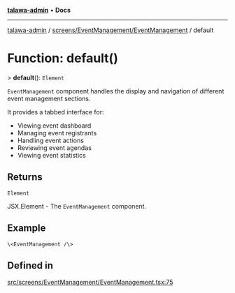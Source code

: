 [**talawa-admin**](../../../../README.md) • **Docs**

***

[talawa-admin](../../../../modules.md) / [screens/EventManagement/EventManagement](../README.md) / default

# Function: default()

\> **default**(): `Element`

`EventManagement` component handles the display and navigation of different event management sections.

It provides a tabbed interface for:
- Viewing event dashboard
- Managing event registrants
- Handling event actions
- Reviewing event agendas
- Viewing event statistics

## Returns

`Element`

JSX.Element - The `EventManagement` component.

## Example

```tsx
\<EventManagement /\>
```

## Defined in

[src/screens/EventManagement/EventManagement.tsx:75](https://github.com/PalisadoesFoundation/talawa-admin/blob/c49a58cefb47697eb25ed53aa1ef6d685c772d3e/src/screens/EventManagement/EventManagement.tsx#L75)
